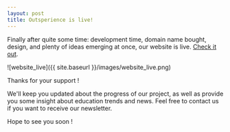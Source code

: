 ```yaml
---
layout: post
title: Outsperience is live!
---
```


Finally after quite some time: development time, domain name bought, design, and plenty of ideas emerging at once, our website is live. [Check it out](http://www.outsperience.com).

![website_live]({{ site.baseurl }}/images/website_live.png)

Thanks for your support !

We'll keep you updated about the progress of our project, as well as provide you some insight about education trends and news. Feel free to contact us if you want to receive our newsletter.

Hope to see you soon !